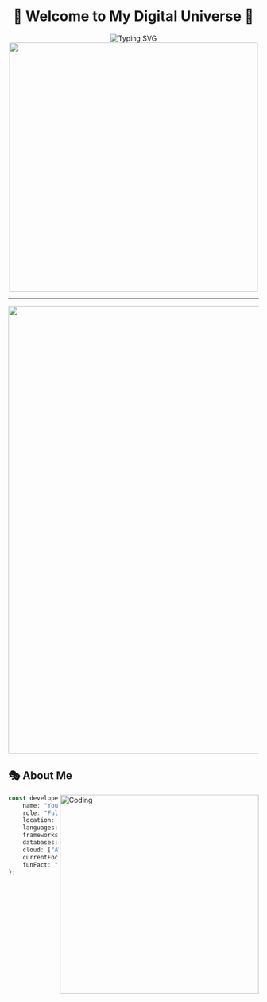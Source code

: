 <div align="center">

# 🌟 Welcome to My Digital Universe 🌟

<img src="https://readme-typing-svg.herokuapp.com?font=Fira+Code&size=32&duration=2800&pause=2000&color=A9FEF7&center=true&vCenter=true&width=940&lines=Hey+there!+I'm+a+Full+Stack+Developer+%F0%9F%91%A8%E2%80%8D%F0%9F%92%BB;Welcome+to+my+GitHub+Profile!+%F0%9F%9A%80;I+love+creating+amazing+web+experiences+%E2%9C%A8;Let's+build+something+incredible+together!+%F0%9F%94%A5" alt="Typing SVG" />

<img src="https://user-images.githubusercontent.com/74038190/225813708-98b745f2-7d22-48cf-9150-083f1b00d6c9.gif" width="500">

</div>

---

<img src="https://user-images.githubusercontent.com/74038190/212284100-561aa473-3905-4a80-b561-0d28506553ee.gif" width="900">

## 🎭 About Me

<img align="right" alt="Coding" width="400" src="https://user-images.githubusercontent.com/74038190/229223263-cf2e4b07-2615-4f87-9c38-e37600f8381a.gif">

```typescript
const developer = {
    name: "Your Name",
    role: "Full Stack Developer",
    location: "🌍 Earth",
    languages: ["JavaScript", "TypeScript", "Python", "Go"],
    frameworks: ["React", "Next.js", "Node.js", "Express"],
    databases: ["MongoDB", "PostgreSQL", "Redis"],
    cloud: ["AWS", "Vercel", "Docker"],
    currentFocus: "Building scalable web applications",
    funFact: "I debug with console.log and I'm proud of it! 😄"
};
